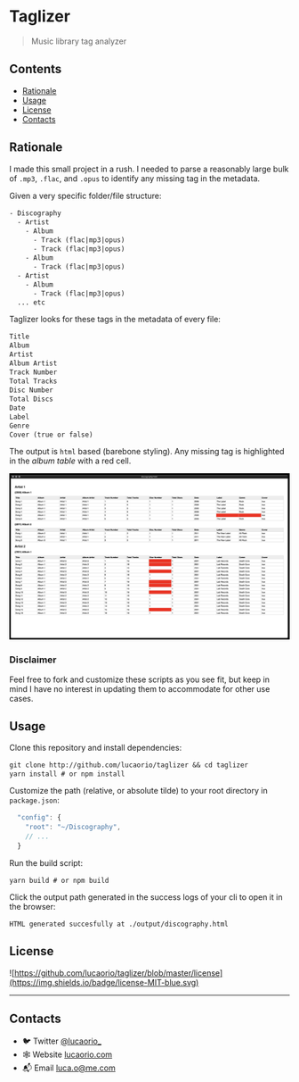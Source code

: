 # Taglizer

> Music library tag analyzer

## Contents

- [Rationale](#rationale)
- [Usage](#usage)
- [License](#license)
- [Contacts](#contacts)

## Rationale

I made this small project in a rush. I needed to parse a reasonably large bulk of `.mp3`, `.flac`, and `.opus` to identify any missing tag in the metadata.

Given a very specific folder/file structure:

```
- Discography
  - Artist
    - Album
      - Track (flac|mp3|opus)
      - Track (flac|mp3|opus)
    - Album
      - Track (flac|mp3|opus)
  - Artist
    - Album
      - Track (flac|mp3|opus)
  ... etc
```

Taglizer looks for these tags in the metadata of every file:

```
Title
Album
Artist
Album Artist
Track Number
Total Tracks
Disc Number
Total Discs
Date
Label
Genre
Cover (true or false)
```

The output is `html` based (barebone styling). Any missing tag is highlighted in the _album table_ with a red cell.

![Output](images/taglizer-output.jpg)

### Disclaimer

Feel free to fork and customize these scripts as you see fit, but keep in mind I have no interest in updating them to accommodate for other use cases.

## Usage

Clone this repository and install dependencies:

```shell
git clone http://github.com/lucaorio/taglizer && cd taglizer
yarn install # or npm install
```

Customize the path (relative, or absolute tilde) to your root directory in `package.json`:

```js
  "config": {
    "root": "~/Discography",
    // ...
  }
```

Run the build script:

```shell
yarn build # or npm build
```

Click the output path generated in the success logs of your cli to open it in the browser:

```shell
HTML generated succesfully at ./output/discography.html
```

## License

![https://github.com/lucaorio/taglizer/blob/master/license](https://img.shields.io/badge/license-MIT-blue.svg)

---

## Contacts

- 🐦 Twitter [@lucaorio\_](http://twitter.com/@lucaorio_)
- 🕸 Website [lucaorio.com](http://lucaorio.com)
- 📬 Email [luca.o@me.com](mailto:luca.o@me.com)
